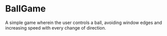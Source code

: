 # BallGame
A simple game wherein the user controls a ball, avoiding window edges and increasing speed with every change of direction.
